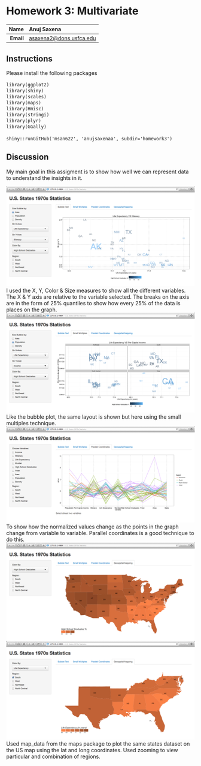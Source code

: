 Homework 3: Multivariate 
==============================

| **Name**  | Anuj Saxena  |
|----------:|:-------------|
| **Email** | asaxena2@dons.usfca.edu |

## Instructions ##
Please install the following packages
```
library(ggplot2)
library(shiny)
library(scales)
library(maps)
library(Hmisc)
library(stringi)
library(plyr)
library(GGally)

shiny::runGitHub('msan622', 'anujsaxenaa', subdir='homework3')
```


## Discussion ##
My main goal in this assigment is to show how well we can represent data to understand the insights in it.

![IMAGE](bubblePlot.png)
I used the X, Y, Color & Size measures to show all the different variables. The X & Y axis are relative to the variable selected. The breaks on the axis are in the form of 25% quantiles to show how every 25% of the data is places on the graph. 
![IMAGE](smallMultiples.png)
Like the bubble plot, the same layout is shown but here using the small multiples technique.
![IMAGE](parallelCoordinates.png)
To show how the normalized values change as the points in the graph change from variable to variable. Parallel coordinates is a good technique to do this.
![IMAGE](geospatial.png)
![IMAGE](southernmap.png)
Used map_data from the maps package to plot the same states dataset on the US map using the lat and long coordinates.
Used zooming to view particular and combination of regions. 
